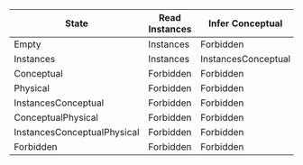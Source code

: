 | State                       | Read Instances | Infer Conceptual    | Read Conceptual     | Read Physical               | Convert To Conceptual | Convert To Physical            | Transform Instances | Transform Conceptual | Transform Physical          | Write Instances             | Write Conceptual            | Write Physical              | Undo        |
|-----------------------------|----------------|---------------------|---------------------|-----------------------------|-----------------------|--------------------------------|---------------------|----------------------|-----------------------------|-----------------------------|-----------------------------|-----------------------------|-------------|
| Empty                       | Instances      | Forbidden           | Conceptual          | Physical                    | Forbidden             | Forbidden                      | Forbidden           | Forbidden            | Forbidden                   | Forbidden                   | Forbidden                   | Forbidden                   | Forbidden   |
| Instances                   | Instances      | InstancesConceptual | InstancesConceptual | Forbidden                   | Forbidden             | Forbidden                      | Instances           | Forbidden            | Forbidden                   | Instances                   | Forbidden                   | Forbidden                   | Forbidden   |
| Conceptual                  | Forbidden      | Forbidden           | Conceptual          | ConceptualPhysical          | Forbidden             | ConceptualPhysical             | Forbidden           | Conceptual           | Forbidden                   | Forbidden                   | Conceptual                  | Forbidden                   | Forbidden   |
| Physical                    | Forbidden      | Forbidden           | ConceptualPhysical  | Physical                    | ConceptualPhysical    | Forbidden                      | Forbidden           | Forbidden            | Physical                    | Forbidden                   | Forbidden                   | Physical                    | Forbidden   |
| InstancesConceptual         | Forbidden      | Forbidden           | InstancesConceptual | InstancesConceptualPhysical | Forbidden             | InstancesConceptualPhysical    | Forbidden           | InstancesConceptual  | Forbidden                   | InstancesConceptual         | InstancesConceptual         | Forbidden                   | Forbidden   |
| ConceptualPhysical          | Forbidden      | Forbidden           | Forbidden           | ConceptualPhysical          | Forbidden             | Forbidden                      | Forbidden           | Forbidden            | ConceptualPhysical          | Forbidden                   | ConceptualPhysical          | ConceptualPhysical          | Forbidden   |
| InstancesConceptualPhysical | Forbidden      | Forbidden           | Forbidden           | InstancesConceptualPhysical | Forbidden             | Forbidden                      | Forbidden           | Forbidden            | InstancesConceptualPhysical | InstancesConceptualPhysical | InstancesConceptualPhysical | InstancesConceptualPhysical | Forbidden   |
| Forbidden                   | Forbidden      | Forbidden           | Forbidden           | Forbidden                   | Forbidden             | Forbidden                      | Forbidden           | Forbidden            | Forbidden                   | Forbidden                   | Forbidden                   | Forbidden                   | Previous    |